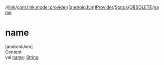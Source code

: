 //[link](../../../../index.md)/[com.tink.model.provider](../../../index.md)/[[androidJvm]Provider](../../index.md)/[Status](../index.md)/[OBSOLETE](index.md)/[name](name.md)



# name  
[androidJvm]  
Content  
val [name](name.md): [String](https://kotlinlang.org/api/latest/jvm/stdlib/kotlin/-string/index.html)  



